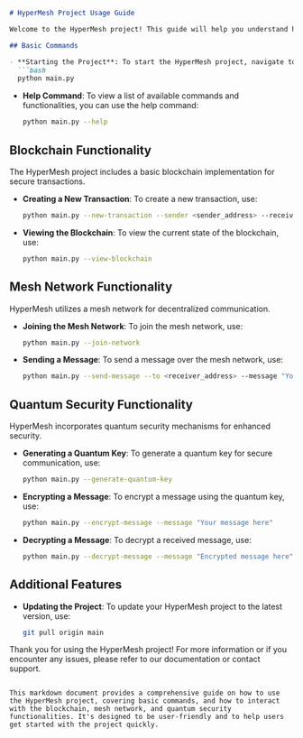 ```markdown
# HyperMesh Project Usage Guide

Welcome to the HyperMesh project! This guide will help you understand how to use the various functionalities of the HyperMesh project, including blockchain, mesh network, and quantum security features.

## Basic Commands

- **Starting the Project**: To start the HyperMesh project, navigate to the `src` directory and run:
  ```bash
  python main.py
  ```

- **Help Command**: To view a list of available commands and functionalities, you can use the help command:
  ```bash
  python main.py --help
  ```

## Blockchain Functionality

The HyperMesh project includes a basic blockchain implementation for secure transactions.

- **Creating a New Transaction**: To create a new transaction, use:
  ```bash
  python main.py --new-transaction --sender <sender_address> --receiver <receiver_address> --amount <amount>
  ```

- **Viewing the Blockchain**: To view the current state of the blockchain, use:
  ```bash
  python main.py --view-blockchain
  ```

## Mesh Network Functionality

HyperMesh utilizes a mesh network for decentralized communication.

- **Joining the Mesh Network**: To join the mesh network, use:
  ```bash
  python main.py --join-network
  ```

- **Sending a Message**: To send a message over the mesh network, use:
  ```bash
  python main.py --send-message --to <receiver_address> --message "Your message here"
  ```

## Quantum Security Functionality

HyperMesh incorporates quantum security mechanisms for enhanced security.

- **Generating a Quantum Key**: To generate a quantum key for secure communication, use:
  ```bash
  python main.py --generate-quantum-key
  ```

- **Encrypting a Message**: To encrypt a message using the quantum key, use:
  ```bash
  python main.py --encrypt-message --message "Your message here"
  ```

- **Decrypting a Message**: To decrypt a received message, use:
  ```bash
  python main.py --decrypt-message --message "Encrypted message here"
  ```

## Additional Features

- **Updating the Project**: To update your HyperMesh project to the latest version, use:
  ```bash
  git pull origin main
  ```

Thank you for using the HyperMesh project! For more information or if you encounter any issues, please refer to our documentation or contact support.

```

This markdown document provides a comprehensive guide on how to use the HyperMesh project, covering basic commands, and how to interact with the blockchain, mesh network, and quantum security functionalities. It's designed to be user-friendly and to help users get started with the project quickly.
